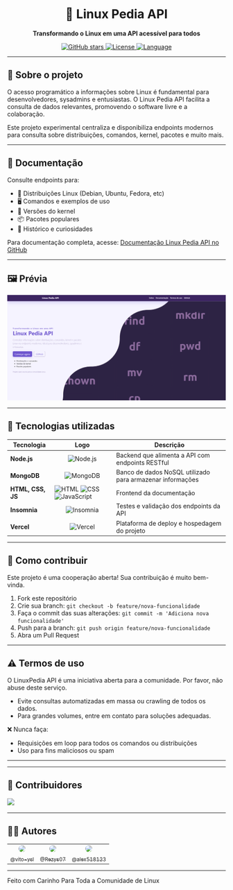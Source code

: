 <h1 align="center">🐧 Linux Pedia API</h1>

<div align="center">
  <p>
    <strong>Transformando o Linux em uma API acessível para todos</strong>
  </p>
</div>

<div align="center">
  <a href="https://github.com/vn-wiki/LinuxPedia">
    <img src="https://img.shields.io/github/stars/vn-wiki/LinuxPedia?style=social" alt="GitHub stars" />
  </a>
  <a href="https://github.com/vn-wiki/LinuxPedia/blob/main/LICENSE">
    <img src="https://img.shields.io/github/license/vn-wiki/LinuxPedia" alt="License" />
  </a>
  <a href="https://nodejs.org/">
    <img src="https://img.shields.io/badge/language-Node.js-green" alt="Language" />
  </a>
</div>


---

## 🔧 Sobre o projeto

O acesso programático a informações sobre Linux é fundamental para desenvolvedores, sysadmins e entusiastas. O Linux Pedia API facilita a consulta de dados relevantes, promovendo o software livre e a colaboração.

Este projeto experimental centraliza e disponibiliza endpoints modernos para consulta sobre distribuições, comandos, kernel, pacotes e muito mais.

---

## 📖 Documentação

Consulte endpoints para:

- 🐧 Distribuições Linux (Debian, Ubuntu, Fedora, etc)  
- 🖥️ Comandos e exemplos de uso  
- 🧩 Versões do kernel  
- 📦 Pacotes populares  
- 📜 Histórico e curiosidades  

Para documentação completa, acesse: [Documentação Linux Pedia API no GitHub](https://github.com/vn-wiki/LinuxPedia#readme)

---

## 🖼️ Prévia

![Preview do projeto](.github/preview.png)

---

## 🚀 Tecnologias utilizadas

| Tecnologia | Logo | Descrição |
|------------|------|-----------|
| **Node.js** | <div align="center"><img src="https://cdn.jsdelivr.net/gh/devicons/devicon/icons/nodejs/nodejs-original.svg" width="40" height="40" alt="Node.js"/></div> | Backend que alimenta a API com endpoints RESTful |
| **MongoDB** | <div align="center"><img src="https://cdn.jsdelivr.net/gh/devicons/devicon/icons/mongodb/mongodb-original.svg" width="40" height="40" alt="MongoDB"/></div> | Banco de dados NoSQL utilizado para armazenar informações |
| **HTML, CSS, JS** | <img src="https://cdn.jsdelivr.net/gh/devicons/devicon/icons/html5/html5-original.svg" width="40" height="40" alt="HTML"/> <img src="https://cdn.jsdelivr.net/gh/devicons/devicon/icons/css3/css3-original.svg" width="40" height="40" alt="CSS"/> <img src="https://cdn.jsdelivr.net/gh/devicons/devicon/icons/javascript/javascript-original.svg" width="40" height="40" alt="JavaScript"/> | Frontend da documentação |
| **Insomnia** | <div align="center"><img src="https://raw.githubusercontent.com/get-icon/geticon/master/icons/insomnia.svg" width="40" height="40" alt="Insomnia"/></div> | Testes e validação dos endpoints da API |
| **Vercel** | <div align="center"><img src="https://cdn.jsdelivr.net/gh/devicons/devicon/icons/vercel/vercel-original.svg" width="40" height="40" alt="Vercel"/></div> | Plataforma de deploy e hospedagem do projeto |


---

## 🤝 Como contribuir

Este projeto é uma cooperação aberta! Sua contribuição é muito bem-vinda.

1. Fork este repositório  
2. Crie sua branch: `git checkout -b feature/nova-funcionalidade`  
3. Faça o commit das suas alterações: `git commit -m 'Adiciona nova funcionalidade'`  
4. Push para a branch: `git push origin feature/nova-funcionalidade`  
5. Abra um Pull Request  

---

## ⚠️ Termos de uso

O LinuxPedia API é uma iniciativa aberta para a comunidade. Por favor, não abuse deste serviço.

- Evite consultas automatizadas em massa ou crawling de todos os dados.  
- Para grandes volumes, entre em contato para soluções adequadas.

❌ Nunca faça:

- Requisições em loop para todos os comandos ou distribuições  
- Uso para fins maliciosos ou spam  

---

---

## 👥 Contribuidores

<a href="https://github.com/LinuxPediaAPI/LinuxPediaAPI/graphs/contributors">
  <img src="https://contrib.rocks/image?repo=LinuxPediaAPI/LinuxPediaAPI" />
</a>

---

## 👨‍💻 Autores


<table>
  <tr>
    <td align="center">
      <a href="https://github.com/vito-ysl">
        <img src="https://github.com/vito-ysl.png?size=115" width="115" style="border-radius: 50%;" /><br />
        <sub>@vito-ysl</sub>
      </a>
    </td>
    <td align="center">
      <a href="https://github.com/Rezys07">
        <img src="https://github.com/Rezys07.png?size=115" width="115" style="border-radius: 50%;" /><br />
        <sub>@Rezys07</sub>
      </a>
    </td>
    <td align="center">
      <a href="https://github.com/alex518123">
        <img src="https://avatars.githubusercontent.com/u/124455647?v=4" width="115" style="border-radius: 50%;" /><br />
        <sub>@alex518123</sub>
      </a>
    </td>
  </tr>
</table>


---

Feito com Carinho Para Toda a Comunidade de Linux 
